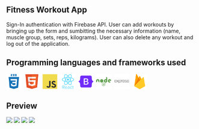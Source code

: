 ## Fitness Workout App
Sign-In authentication with Firebase API. User can add workouts by bringing up the form and sumbitting the necessary information (name, muscle group, sets, reps, kilograms). User can also delete any workout and log out of the application.

## Programming languages and frameworks used
<div>
  <img src="https://github.com/devicons/devicon/blob/master/icons/css3/css3-plain-wordmark.svg"  title="CSS3" alt="CSS" width="40" height="40"/>&nbsp;
  <img src="https://github.com/devicons/devicon/blob/master/icons/html5/html5-original.svg" title="HTML5" alt="HTML" width="40" height="40"/>&nbsp;
  <img src="https://github.com/devicons/devicon/blob/master/icons/javascript/javascript-original.svg" title="JavaScript" alt="JavaScript" width="40" height="40"/>&nbsp;
  <img src="https://github.com/devicons/devicon/blob/master/icons/react/react-original-wordmark.svg" title="React" alt="React" width="40" height="40"/>&nbsp;
  <img src="https://raw.githubusercontent.com/devicons/devicon/55609aa5bd817ff167afce0d965585c92040787a/icons/bootstrap/bootstrap-plain.svg" title="Bootstrap" alt="CSS" width="40" height="40"/>&nbsp;
  <img src="https://github.com/devicons/devicon/blob/master/icons/nodejs/nodejs-plain-wordmark.svg" title="React" alt="NodeJS" width="40" height="40"/>&nbsp;
  <img src="https://github.com/devicons/devicon/blob/master/icons/express/express-original-wordmark.svg" title="React" alt="ExpressJS" width="40" height="40"/>&nbsp;
  <img src="https://github.com/devicons/devicon/blob/master/icons/firebase/firebase-original.svg" title="React" alt="Firebase" width="40" height="40"/>&nbsp;
</div>

## Preview
<img src="https://github.com/CypherSoldier/Fitness-Workout-App/assets/107351021/cee6660b-372d-4ae1-9c89-38bbd15eb4b1">
<img src="https://github.com/CypherSoldier/Fitness-Workout-App/assets/107351021/2acf0688-9456-4306-bf1b-bad3e184dd69">
<img src="https://github.com/CypherSoldier/Fitness-Workout-App/assets/107351021/dab2fe1b-25b2-4683-82d4-decf01471f3b">
<img src="https://github.com/CypherSoldier/Fitness-Workout-App/assets/107351021/5eac264b-ab1d-4658-a2d8-fa7d523562bf">

<!--![Screenshot_28-3-2024_18519_cyphersoldier github io](https://github.com/CypherSoldier/Fitness-Workout-App/assets/107351021/cee6660b-372d-4ae1-9c89-38bbd15eb4b1)
![Screenshot_28-3-2024_18719_localhost](https://github.com/CypherSoldier/Fitness-Workout-App/assets/107351021/2acf0688-9456-4306-bf1b-bad3e184dd69)
![Screenshot_8-4-2024_15177_cyphersoldier github io](https://github.com/CypherSoldier/Fitness-Workout-App/assets/107351021/dab2fe1b-25b2-4683-82d4-decf01471f3b)
![Screenshot_8-4-2024_151650_cyphersoldier github io](https://github.com/CypherSoldier/Fitness-Workout-App/assets/107351021/5eac264b-ab1d-4658-a2d8-fa7d523562bf)
-->
